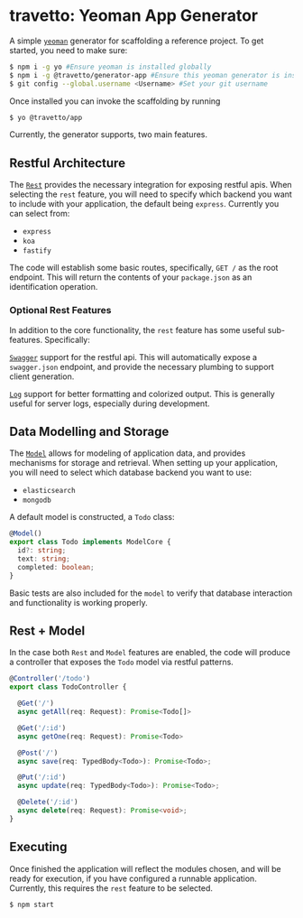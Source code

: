 travetto: Yeoman App Generator
===
A simple [`yeoman`](http://yeoman.io) generator for scaffolding a reference project.  To get started, you need to make sure: 
```bash
$ npm i -g yo #Ensure yeoman is installed globally
$ npm i -g @travetto/generator-app #Ensure this yeoman generator is installed
$ git config --global.username <Username> #Set your git username
```

Once installed you can invoke the scaffolding by running
```bash
$ yo @travetto/app
```

Currently, the generator supports, two main features.

## Restful Architecture
The [`Rest`](https://github.com/travetto/travetto/tree/master/module/rest) provides the necessary integration for exposing restful apis.  When selecting the `rest` feature, you will need to specify which backend you want to include with your application, the default being `express`.  Currently you can select from:
* `express`
* `koa`
* `fastify`

The code will establish some basic routes, specifically, `GET /` as the root endpoint.  This will return the contents of your `package.json` as an identification operation.  

### Optional Rest Features
In addition to the core functionality, the `rest` feature has some useful sub-features.  Specifically:

[`Swagger`](https://github.com/travetto/travetto/tree/master/module/swagger) support for the restful api.  This will automatically expose a `swagger.json` endpoint, and provide the necessary plumbing to support client generation.

[`Log`](https://github.com/travetto/travetto/tree/master/module/log) support for better formatting and colorized output.  This is generally useful for server logs, especially during development.

## Data Modelling and Storage
The [`Model`](https://github.com/travetto/travetto/tree/master/module/model) allows for modeling of application data, and provides mechanisms for storage and retrieval.  When setting up your application, you will need to select which database backend you want to use:
* `elasticsearch`
* `mongodb`
<!-- * ...more to come -->

A default model is constructed, a `Todo` class:
```typescript
@Model()
export class Todo implements ModelCore {
  id?: string;
  text: string;
  completed: boolean;
}
```

Basic tests are also included for the `model` to verify that database interaction and functionality is working properly.

## Rest + Model
In the case both `Rest` and `Model` features are enabled, the code will produce a controller that exposes the `Todo` model via restful patterns.

```typescript 
@Controller('/todo')
export class TodoController {

  @Get('/')
  async getAll(req: Request): Promise<Todo[]>

  @Get('/:id')
  async getOne(req: Request): Promise<Todo>

  @Post('/')
  async save(req: TypedBody<Todo>): Promise<Todo>;

  @Put('/:id')
  async update(req: TypedBody<Todo>): Promise<Todo>;

  @Delete('/:id')
  async delete(req: Request): Promise<void>;
}
```  

## Executing

Once finished the application will reflect the modules chosen, and will be ready for execution, if you have configured a runnable application.  Currently, this requires the `rest` feature to be selected.

```bash
$ npm start
```